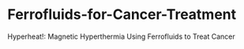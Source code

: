 # Ferrofluids-for-Cancer-Treatment
Hyperheat!: Magnetic Hyperthermia Using Ferrofluids to Treat Cancer
